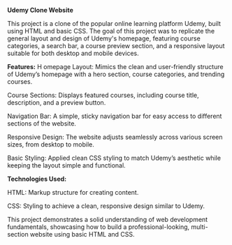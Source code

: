 **Udemy Clone Website**

This project is a clone of the popular online learning platform Udemy, built using HTML and basic CSS. The goal of this project was to replicate the general layout and design of Udemy's homepage, featuring course categories, a search bar, a course preview section, and a responsive layout suitable for both desktop and mobile devices.

**Features:**
H
omepage Layout: Mimics the clean and user-friendly structure of Udemy’s homepage with a hero section, course categories, and trending courses.

Course Sections: Displays featured courses, including course title, description, and a preview button.

Navigation Bar: A simple, sticky navigation bar for easy access to different sections of the website.

Responsive Design: The website adjusts seamlessly across various screen sizes, from desktop to mobile.

Basic Styling: Applied clean CSS styling to match Udemy’s aesthetic while keeping the layout simple and functional.

**Technologies Used:**

HTML: Markup structure for creating content.

CSS: Styling to achieve a clean, responsive design similar to Udemy.

This project demonstrates a solid understanding of web development fundamentals, showcasing how to build a professional-looking, multi-section website using basic HTML and CSS.
